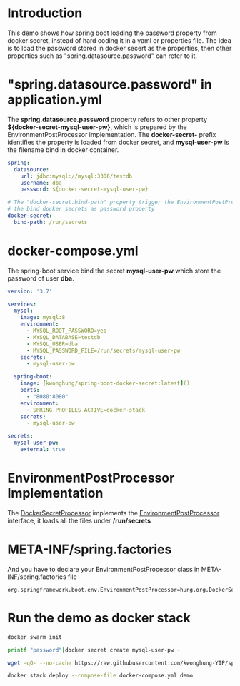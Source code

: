 # Introduction

This demo shows how spring boot loading the password property from docker secret, instead of hard coding it in a yaml or properties file. The idea is to load the password stored in docker secert as the properties, then other properties such as "spring.datasource.password" can refer to it.

# "spring.datasource.password" in application.yml 

The **spring.datasource.password** property refers to other property **${docker-secret-mysql-user-pw}**, which is prepared by the EnvironmentPostProcessor implementation. The **docker-secret-** prefix identifies the property is loaded from docker secret, and **mysql-user-pw** is the filename bind in docker container.

```yaml
spring:
  datasource:
    url: jdbc:mysql://mysql:3306/testdb
    username: dba
    password: ${docker-secret-mysql-user-pw}

# The "docker-secret.bind-path" property trigger the EnvironmentPostProcessor to load 
# the bind docker secrets as password property
docker-secret:
  bind-path: /run/secrets
```

# docker-compose.yml

The spring-boot service bind the secret **mysql-user-pw** which store the password of user **dba**.

```yml
version: '3.7'

services:
  mysql:
    image: mysql:8
    environment:
      - MYSQL_ROOT_PASSWORD=yes
      - MYSQL_DATABASE=testdb
      - MYSQL_USER=dba
      - MYSQL_PASSWORD_FILE=/run/secrets/mysql-user-pw
    secrets:
      - mysql-user-pw

  spring-boot:
    image: [kwonghung/spring-boot-docker-secret:latest]()
    ports:
      - "8080:8080"
    environment:
      - SPRING_PROFILES_ACTIVE=docker-stack
    secrets:
      - mysql-user-pw

secrets:
  mysql-user-pw:
    external: true
```

# EnvironmentPostProcessor Implementation

The [DockerSecretProcessor](/src/main/java/hung/org/DockerSecretProcessor.java) implements the [EnvironmentPostProcessor](https://docs.spring.io/spring-boot/docs/2.1.3.RELEASE/reference/htmlsingle/#howto-customize-the-environment-or-application-context) interface, it loads all the files under **/run/secrets** 

# META-INF/spring.factories

And you have to declare your EnvironmentPostProcessor class in META-INF/spring.factories file

```properties
org.springframework.boot.env.EnvironmentPostProcessor=hung.org.DockerSecretProcessor
```

# Run the demo as docker stack

```bash
docker swarm init
```
```bash
printf "password"|docker secret create mysql-user-pw -
```
```bash
wget -qO- --no-cache https://raw.githubusercontent.com/kwonghung-YIP/spring-boot-docker-secret/master/docker-compose.yml
```
```bash
docker stack deploy --compose-file docker-compose.yml demo
```
